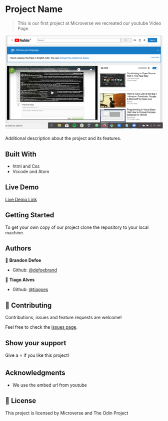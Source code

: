 # Project Name

> This is our first project at Microverse we recreated our youtube Video Page.

![screenshot](images/screenshot.png)

Additional description about the project and its features.

## Built With

- html and Css
- Vscode and Atom

## Live Demo

[Live Demo Link](https://rawcdn.githack.com/tiagoes/youtubeProject/fbb2380aa175fafb814c3db576f7ff083ffacdd7/index.html)


## Getting Started

To get your own copy of our project clone the repository to your local machine.



## Authors

👤 **Brandon Defoe**

- Github: [@defoebrand](https://github.com/defoebrand)

👤 **Tiago Alves**

- Github: [@tiagoes](https://github.com/tiagoes)


## 🤝 Contributing

Contributions, issues and feature requests are welcome!

Feel free to check the [issues page](issues/).

## Show your support

Give a ⭐️ if you like this project!

## Acknowledgments

- We use the embed url from youtube

## 📝 License

This project is licensed by Microverse and The Odin Project
